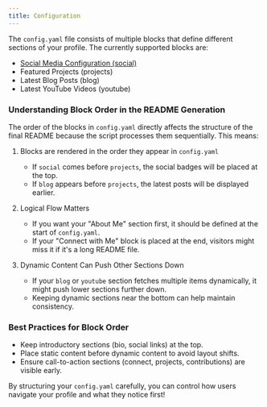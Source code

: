 ```yaml
---
title: Configuration
---
```


The `config.yaml` file consists of multiple blocks that define different sections of your profile. The currently supported blocks are:

- [Social Media Configuration (social)](./../blocks/social.md)
- Featured Projects (projects)
- Latest Blog Posts (blog)
- Latest YouTube Videos (youtube)

### Understanding Block Order in the README Generation

The order of the blocks in `config.yaml` directly affects the structure of the final README because the script processes them sequentially. This means:

1. Blocks are rendered in the order they appear in `config.yaml`  
   - If `social` comes before `projects`, the social badges will be placed at the top.
   - If `blog` appears before `projects`, the latest posts will be displayed earlier.

2. Logical Flow Matters  
   - If you want your "About Me" section first, it should be defined at the start of `config.yaml`.  
   - If your "Connect with Me" block is placed at the end, visitors might miss it if it's a long README file.

3. Dynamic Content Can Push Other Sections Down  
   - If your `blog` or `youtube` section fetches multiple items dynamically, it might push lower sections further down.
   - Keeping dynamic sections near the bottom can help maintain consistency.

### Best Practices for Block Order

- Keep introductory sections (bio, social links) at the top.
- Place static content before dynamic content to avoid layout shifts.
- Ensure call-to-action sections (connect, projects, contributions) are visible early.

By structuring your `config.yaml` carefully, you can control how users navigate your profile and what they notice first!